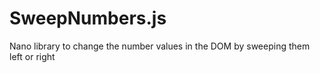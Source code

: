 # SweepNumbers.js
Nano library to change the number values in the DOM by sweeping them left or right
